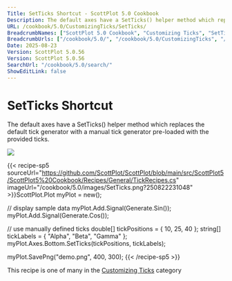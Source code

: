 ```yaml
---
Title: SetTicks Shortcut - ScottPlot 5.0 Cookbook
Description: The default axes have a SetTicks() helper method which replaces the default tick generator with a manual tick generator pre-loaded with the provided ticks.
URL: /cookbook/5.0/CustomizingTicks/SetTicks/
BreadcrumbNames: ["ScottPlot 5.0 Cookbook", "Customizing Ticks", "SetTicks Shortcut"]
BreadcrumbUrls: ["/cookbook/5.0/", "/cookbook/5.0/CustomizingTicks", "/cookbook/5.0/CustomizingTicks/SetTicks"]
Date: 2025-08-23
Version: ScottPlot 5.0.56
Version: ScottPlot 5.0.56
SearchUrl: "/cookbook/5.0/search/"
ShowEditLink: false
---
```



<div class='d-flex align-items-center mt-5'>
<h1 class='me-2 text-dark my-0 border-0'>SetTicks Shortcut</h1>
</div>

The default axes have a SetTicks() helper method which replaces the default tick generator with a manual tick generator pre-loaded with the provided ticks.

[![](/cookbook/5.0/images/SetTicks.png?250822231048)](/cookbook/5.0/images/SetTicks.png?250822231048)

{{< recipe-sp5 sourceUrl="https://github.com/ScottPlot/ScottPlot/blob/main/src/ScottPlot5/ScottPlot5%20Cookbook/Recipes/General/TickRecipes.cs" imageUrl="/cookbook/5.0/images/SetTicks.png?250822231048" >}}ScottPlot.Plot myPlot = new();

// display sample data
myPlot.Add.Signal(Generate.Sin());
myPlot.Add.Signal(Generate.Cos());

// use manually defined ticks
double[] tickPositions = { 10, 25, 40 };
string[] tickLabels = { "Alpha", "Beta", "Gamma" };
myPlot.Axes.Bottom.SetTicks(tickPositions, tickLabels);

myPlot.SavePng("demo.png", 400, 300);
{{< /recipe-sp5 >}}

<div class='my-5 text-center'>This recipe is one of many in the <a href='/cookbook/5.0/CustomizingTicks'>Customizing Ticks</a> category</div>



